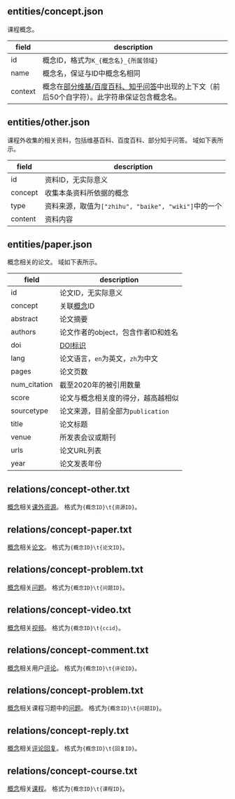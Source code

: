 ## entities/concept.json

课程概念。

| field | description |
| ----- | ----------- |
| id | 概念ID，格式为`K_{概念名}_{所属领域}` |
| name | 概念名，保证与ID中概念名相同 |
| context | 概念在[部分维基/百度百科、知乎问答](#entitiesotherjson)中出现的上下文（前后50个自字符）。此字符串保证包含概念名。 |

## entities/other.json

课程外收集的相关资料，包括维基百科、百度百科、部分知乎问答。 域如下表所示。

| field | description |
| ----- | ----------- |
| id | 资料ID，无实际意义 |
| concept | 收集本条资料所依据的概念 |
| type | 资料来源，取值为`["zhihu", "baike", "wiki"]`中的一个 |
| content | 资料内容 |

## entities/paper.json

概念相关的论文。 域如下表所示。

| field | description |
| ----- | ----------- |
| id | 论文ID，无实际意义 |
| concept | 关联[概念](#entitiesconceptjson)ID |
| abstract | 论文摘要 |
| authors | 论文作者的object，包含作者ID和姓名 |
| doi | [DOI标识](https://www.doi.org/) |
| lang | 论文语言，`en`为英文，`zh`为中文 |
| pages | 论文页数 |
| num_citation | 截至2020年的被引用数量 |
| score | 论文与概念相关度的得分，越高越相似 |
| sourcetype | 论文来源，目前全部为`publication` |
| title | 论文标题 |
| venue | 所发表会议或期刊 |
| urls | 论文URL列表 |
| year | 论文发表年份 |

## relations/concept-other.txt

[概念](#entitiesconceptjson)相关[课外资源](#entitiesotherjson)。 格式为`{概念ID}\t{资源ID}`。

## relations/concept-paper.txt

[概念](#entitiesconceptjson)相关[论文](#entitiespaperjson)。 格式为`{概念ID}\t{论文ID}`。

## relations/concept-problem.txt

[概念](#entitiesconceptjson)相关[问题](./course-cn.md#entitiesproblemjson)。 格式为`{概念ID}\t{问题ID}`。

## relations/concept-video.txt

[概念](#entitiesconceptjson)相关[视频](./course-cn.md#entitiesvideojson)。 格式为`{概念ID}\t{ccid}`。

## relations/concept-comment.txt

[概念](#entitiesconceptjson)相关用户[评论](./user-cn.md#entitiescommentjson)。 格式为`{概念ID}\t{评论ID}`。

## relations/concept-problem.txt

[概念](#entitiesconceptjson)相关课程习题中的[问题](./course-cn.md#problem)。 格式为`{概念ID}\t{问题ID}`。

## relations/concept-reply.txt

[概念](#entitiesconceptjson)相关[评论回复](./user-cn.md#entitiesreplyjson)。 格式为`{概念ID}\t{回复ID}`。

## relations/concept-course.txt

[概念](#entitiesconceptjson)相关[课程](./course-cn.md#entitiescoursejson)。 格式为`{概念ID}\t{课程ID}`。